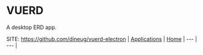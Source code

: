 # VUERD

 A desktop ERD app.

 SITE: https://github.com/dineug/vuerd-electron
 | [Applications](https://portable-linux-apps.github.io/apps.html) | [Home](https://portable-linux-apps.github.io)
 | --- | --- |

